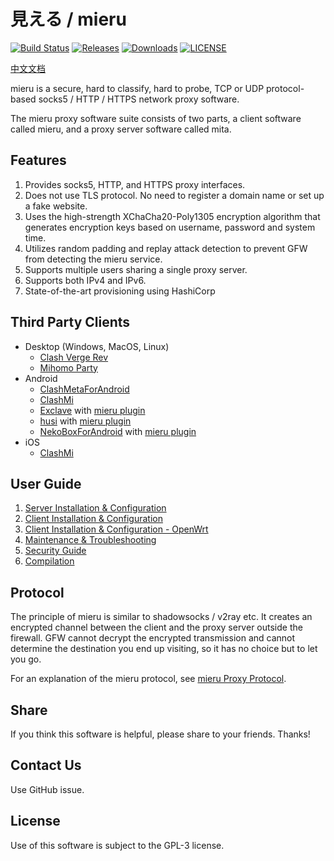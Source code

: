 # 見える / mieru

[![Build Status](https://github.com/enfein/mieru/actions/workflows/ci.yaml/badge.svg)](https://github.com/enfein/mieru/actions/workflows/ci.yaml)
[![Releases](https://img.shields.io/github/release/enfein/mieru/all.svg?style=flat)](https://github.com/enfein/mieru/releases)
[![Downloads](https://img.shields.io/github/downloads/enfein/mieru/total.svg?style=flat)](https://github.com/enfein/mieru/releases)
[![LICENSE](https://img.shields.io/github/license/enfein/mieru.svg?style=flat)](./LICENSE)

[中文文档](https://github.com/QubitPi/mieru/blob/master/README.zh_CN.md)

mieru is a secure, hard to classify, hard to probe, TCP or UDP protocol-based socks5 / HTTP / HTTPS network proxy software.

The mieru proxy software suite consists of two parts, a client software called mieru, and a proxy server software called mita.

## Features

1. Provides socks5, HTTP, and HTTPS proxy interfaces.
1. Does not use TLS protocol. No need to register a domain name or set up a fake website.
1. Uses the high-strength XChaCha20-Poly1305 encryption algorithm that generates encryption keys based on username, password and system time.
1. Utilizes random padding and replay attack detection to prevent GFW from detecting the mieru service.
1. Supports multiple users sharing a single proxy server.
1. Supports both IPv4 and IPv6.
1. State-of-the-art provisioning using HashiCorp

## Third Party Clients

- Desktop (Windows, MacOS, Linux)
  - [Clash Verge Rev](https://www.clashverge.dev/)
  - [Mihomo Party](https://mihomo.party/)
- Android
  - [ClashMetaForAndroid](https://github.com/MetaCubeX/ClashMetaForAndroid)
  - [ClashMi](https://clashmi.app/)
  - [Exclave](https://github.com/dyhkwong/Exclave) with [mieru plugin](https://github.com/dyhkwong/Exclave/releases?q=mieru-plugin)
  - [husi](https://github.com/xchacha20-poly1305/husi) with [mieru plugin](https://github.com/xchacha20-poly1305/husi/releases?q=plugin-mieru)
  - [NekoBoxForAndroid](https://github.com/MatsuriDayo/NekoBoxForAndroid) with [mieru plugin](https://github.com/enfein/NekoBoxPlugins)
- iOS
  - [ClashMi](https://clashmi.app/)

## User Guide

1. [Server Installation & Configuration](https://mieru.qubitpi.org/server-install.md)
1. [Client Installation & Configuration](https://mieru.qubitpi.org/client-install.md)
1. [Client Installation & Configuration - OpenWrt](https://mieru.qubitpi.org/client-install-openwrt.md)
1. [Maintenance & Troubleshooting](https://mieru.qubitpi.org/operation.md)
1. [Security Guide](https://mieru.qubitpi.org/security.md)
1. [Compilation](https://mieru.qubitpi.org/compile.md)

## Protocol

The principle of mieru is similar to shadowsocks / v2ray etc. It creates an encrypted channel between the client and the proxy server outside the firewall. GFW cannot decrypt the encrypted transmission and cannot determine the destination you end up visiting, so it has no choice but to let you go.

For an explanation of the mieru protocol, see [mieru Proxy Protocol](https://mieru.qubitpi.org/protocol.md).

## Share

If you think this software is helpful, please share to your friends. Thanks!

## Contact Us

Use GitHub issue.

## License

Use of this software is subject to the GPL-3 license.
